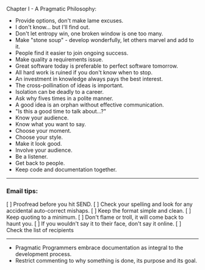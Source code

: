 Chapter I - A Pragmatic Philosophy:

- Provide options, don't make lame excuses.
- I don't know... but I'll find out.
- Don't let entropy win, one broken window is one too many.
- Make "stone soup" - develop wonderfully, let others marvel and add to it.
- People find it easier to join ongoing success.
- Make quality a requirements issue.
- Great software today is preferable to perfect software tomorrow.
- All hard work is ruined if you don't know when to stop.
- An investment in knowledge always pays the best interest.
- The cross-pollination of ideas is important.
- Isolation can be deadly to a career.
- Ask why fives times in a polite manner.
- A good idea is an orphan without effective communication.
- "Is this a good time to talk about...?"
- Know your audience.
- Know what you want to say.
- Choose your moment.
- Choose your style.
- Make it look good.
- Involve your audience.
- Be a listener.
- Get back to people.
- Keep code and documentation together.

---

### Email tips:

[ ] Proofread before you hit SEND.
[ ] Check your spelling and look for any accidental auto-correct mishaps.
[ ] Keep the format simple and clean.
[ ] Keep quoting to a minimum.
[ ] Don't flame or troll, it will come back to haunt you.
[ ] If you wouldn't say it to their face, don't say it online.
[ ] Check the list of recipients

---

- Pragmatic Programmers embrace documentation as integral to the development process.
- Restrict commenting to why something is done, its purpose and its goal.
